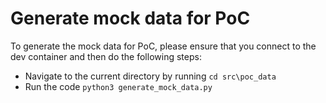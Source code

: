 # Generate mock data for PoC

To generate the mock data for PoC, please ensure that you connect to the dev container and then do the following steps:
- Navigate to the current directory by running `cd src\poc_data`
- Run the code `python3 generate_mock_data.py`
